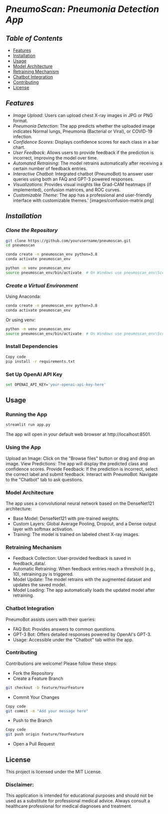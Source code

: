 # *PneumoScan: Pneumonia Detection App*
## *Table of Contents*

- [Features](#features)
- [Installation](#installation)
- [Usage](#usage)
- [Model Architecture](#model-architecture)
- [Retraining Mechanism](#retraining-mechanism)
- [Chatbot Integration](#chatbot-integration)
- [Contributing](#contributing)
- [License](#license)


## *Features*

- *Image Upload*: Users can upload chest X-ray images in JPG or PNG format.
- *Pneumonia Detection*: The app predicts whether the uploaded image indicates Normal lungs, Pneumonia (Bacterial or Viral), or COVID-19 infection.
- *Confidence Scores*: Displays confidence scores for each class in a bar chart.
- *User Feedback*: Allows users to provide feedback if the prediction is incorrect, improving the model over time.
- *Automated Retraining*: The model retrains automatically after receiving a certain number of feedback entries.
- *Interactive Chatbot*: Integrated chatbot (PneumoBot) to answer user queries using both an FAQ and GPT-3 powered responses.
- *Visualizations*: Provides visual insights like Grad-CAM heatmaps (if implemented), confusion matrices, and ROC curves.
- *Customizable Theme*: The app has a professional and user-friendly interface with customizable themes.'
[images/confusion-matrix.png]

## *Installation*
### *Clone the Repository*
```bash
git clone https://github.com/yourusername/pneumoscan.git
cd pneumoscan
```

```bash
conda create -n pneumoscan_env python=3.8
conda activate pneumoscan_env
```

```bash
python -m venv pneumoscan_env
source pneumoscan_env/bin/activate  # On Windows use pneumoscan_env\Scripts\activate
```

### *Create a Virtual Environment*

Using Anaconda:

```bash
conda create -n pneumoscan_env python=3.8
conda activate pneumoscan_env
```

Or using venv:

```bash
python -m venv pneumoscan_env
source pneumoscan_env/bin/activate  # On Windows use pneumoscan_env\Scripts\activate
```
### Install Dependencies

```bash
Copy code
pip install -r requirements.txt
```
### Set Up OpenAI API Key

```bash
set OPENAI_API_KEY='your-openai-api-key-here'
```
## Usage
### Running the App
```bash
streamlit run app.py
```
The app will open in your default web browser at http://localhost:8501.

### Using the App

Upload an Image: Click on the "Browse files" button or drag and drop an image.
View Predictions: The app will display the predicted class and confidence scores.
Provide Feedback: If the prediction is incorrect, select the correct label and submit feedback.
Interact with PneumoBot: Navigate to the "Chatbot" tab to ask questions.

### Model Architecture

The app uses a convolutional neural network based on the DenseNet121 architecture:

- Base Model: DenseNet121 with pre-trained weights.
- Custom Layers: Global Average Pooling, Dropout, and a Dense output layer with softmax activation.
- Training: The model is trained on labeled chest X-ray images.

### Retraining Mechanism

- Feedback Collection: User-provided feedback is saved in feedback_data/.
- Automatic Retraining: When feedback entries reach a threshold (e.g., 10), retraining.py is triggered.
- Model Update: The model retrains with the augmented dataset and updates the saved model.
- Model Loading: The app automatically loads the updated model after retraining.

### Chatbot Integration
PneumoBot assists users with their queries:

- FAQ Bot: Provides answers to common questions.
- GPT-3 Bot: Offers detailed responses powered by OpenAI's GPT-3.
- Usage: Accessible under the "Chatbot" tab within the app.

### Contributing
Contributions are welcome! Please follow these steps:

- Fork the Repository
- Create a Feature Branch
```bash
git checkout -b feature/YourFeature
```
- Commit Your Changes
```bash
Copy code
git commit -m "Add your message here"
```
- Push to the Branch
```bash
Copy code
git push origin feature/YourFeature
```
- Open a Pull Request

## License
This project is licensed under the MIT License.

### Disclaimer:
This application is intended for educational purposes and should not be used as a substitute for professional medical advice. Always consult a healthcare professional for medical diagnoses and treatment.






